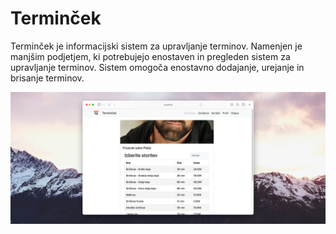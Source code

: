 # Terminček

Terminček je informacijski sistem za upravljanje terminov. Namenjen je manjšim podjetjem, ki potrebujejo enostaven in pregleden sistem za upravljanje terminov. Sistem omogoča enostavno dodajanje, urejanje in brisanje terminov.

![izbira storitve](https://github.com/urluur/termincek/blob/main/screenshots/screenshot_storitve.png?raw=true)
